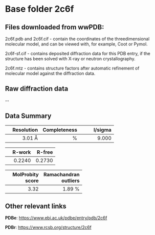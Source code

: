# Base folder 2c6f

## Files downloaded from wwPDB:

2c6f.pdb and 2c6f.cif - contain the coordinates of the threedimensional molecular model, and can be viewed with, for example, Coot or Pymol.

2c6f-sf.cif - contains deposited diffraction data for this PDB entry, if the structure has been solved with X-ray or neutron crystallography.

2c6f.mtz - contains structure factors after automatic refinement of molecular model against the diffraction data.

## Raw diffraction data

--<br> 

## Data Summary
|   | Resolution | Completeness| I/sigma |
|---|-------------:|----------------:|--------------:|
|   |3.01 Å|      %|<img width=50/>9.000|

|   | **R-work**| **R-free**   
|---|-------------:|----------------:|           
||  0.2240|  0.2730|

|   |**MolProbity<br>score**| **Ramachandran<br>outliers** 
|---|-------------:|----------------:|
||  3.32|  1.89 %|

 

 



## Other relevant links 
**PDBe**:  https://www.ebi.ac.uk/pdbe/entry/pdb/2c6f
 
**PDBr**: https://www.rcsb.org/structure/2c6f 

